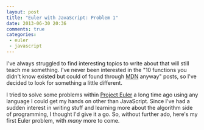 ```yaml
---
layout: post
title: "Euler with JavaScript: Problem 1"
date: 2013-06-30 20:36
comments: true
categories:
 - euler
 - javascript
---
```


I've always struggled to find interesting topics to write about that will still teach me something. I've never been interested in the "10 functions you didn't know existed but could of found through [MDN][] anyway" posts, so I've decided to look for something a little different.

I tried to solve some problems within [Project Euler][euler] a long time ago using any language I could get my hands on other than JavaScript. Since I've had a sudden interest in writing stuff and learning more about the algorithm side of programming, I thought I'd give it a go. So, without further ado, here's my first Euler problem, with *many* more to come.

<!-- more -->

[MDN]: https://developer.mozilla.org/en-US/docs/Web/JavaScript
[euler]: https://projecteuler.net/
